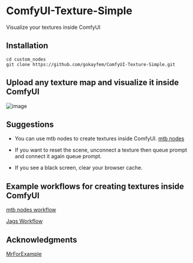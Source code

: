 # ComfyUI-Texture-Simple
Visualize your textures inside ComfyUI

## Installation

```
cd custom_nodes
git clone https://github.com/gokayfem/ComfyUI-Texture-Simple.git
```

## Upload any texture map and visualize it inside ComfyUI

![image](https://github.com/gokayfem/ComfyUI-Texture-Simple/assets/88277926/594f4b2b-12a6-40a9-9ecc-8f56c5c0448f)

## Suggestions
- You can use mtb nodes to create textures inside ComfyUI. 
[mtb nodes](https://github.com/melMass/comfy_mtb/)  

- If you want to reset the scene, unconnect a texture then queue prompt and connect it again queue prompt.

- If you see a black screen, clear your browser cache.

## Example workflows for creating textures inside ComfyUI

[mtb nodes workflow](https://github.com/melMass/comfy_mtb/blob/main/examples/05-seamless_texture.json)

[Jags Workflow](https://openart.ai/workflows/koala_jealous_20/3d-material-texture-generator-using-sdxl-and-xy-tiling--seamless/b5B0a8OEAbypScLAC8ch)

## Acknowledgments

[MrForExample](https://github.com/MrForExample)
